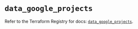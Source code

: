 # `data_google_projects`

Refer to the Terraform Registry for docs: [`data_google_projects`](https://registry.terraform.io/providers/hashicorp/google/6.41.0/docs/data-sources/projects).
